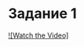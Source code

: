 # Задание 1

[![Watch the Video]](https://drive.google.com/drive/folders/1Ecf40IZe03Q1ZBMKCavwNj0Y2-Jasp4Q?usp=sharing)
